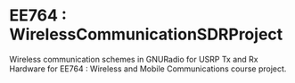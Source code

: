 EE764 : WirelessCommunicationSDRProject
=======================================

Wireless communication schemes in GNURadio for USRP Tx and Rx Hardware for EE764 : Wireless and Mobile Communications course project.
